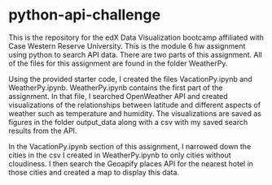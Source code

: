 # python-api-challenge
This is the repository for the edX Data Visualization bootcamp affiliated with Case Western Reserve University. This is the module 6 hw assignment using python to search API data. There are two parts of this assignment. All of the files for this assignment are found in the folder WeatherPy.

Using the provided starter code, I created the files VacationPy.ipynb and WeatherPy.ipynb. WeatherPy.ipynb contains the first part of the assignment. In that file, I searched OpenWeather API and created visualizations of the relationships between latitude and different aspects of weather such as temperature and humidity. The visualizations are saved as figures in the folder output_data along with a csv with my saved search results from the API.

In the VacationPy.ipynb section of this assignment, I narrowed down the cities in the csv I created in WeatherPy.ipynb to only cities without cloudiness. I then search the Geoapify places API for the nearest hotel in those cities and created a map to display this data.
